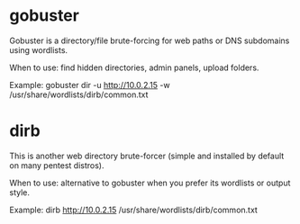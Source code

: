 # gobuster
Gobuster is a directory/file brute-forcing for web paths or DNS subdomains using wordlists.

When to use: find hidden directories, admin panels, upload folders.

Example: gobuster dir -u http://10.0.2.15 -w /usr/share/wordlists/dirb/common.txt

# dirb
This is another web directory brute-forcer (simple and installed by default on many pentest distros).

When to use: alternative to gobuster when you prefer its wordlists or output style.

Example: dirb http://10.0.2.15 /usr/share/wordlists/dirb/common.txt
